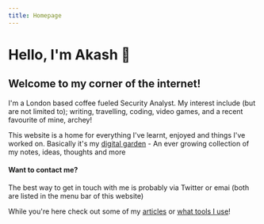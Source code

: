 ```yaml
---
title: Homepage
---
```


# Hello, I'm Akash 👋

## Welcome to my corner of the internet!

I'm a London based coffee fueled Security Analyst. My interest include (but are not limited to); writing, travelling, coding, video games, and a recent favourite of mine, archey!

This website is a home for everything I've learnt, enjoyed and things I've worked on. Basically it's my [digital garden](https://maggieappleton.com/garden-history) - An ever growing collection of my notes, ideas, thoughts and more

#### Want to contact me?

The best way to get in touch with me is probably via Twitter or emai (both are listed in the menu bar of this website)

While you're here check out some of my [articles](/articles) or [what tools I use](/stack)!